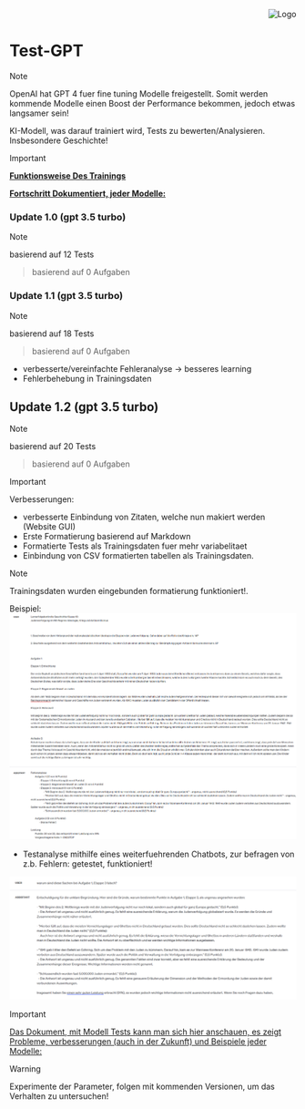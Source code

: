 <p align="right">
  <img src="https://github.com/cheatoskar/Test-GPT/blob/main/Readme/Icon.ico" alt="Logo" width="100" height="100">
</p>

# Test-GPT 


> [!NOTE]
> OpenAI hat GPT 4 fuer fine tuning Modelle freigestellt. Somit werden kommende Modelle einen Boost der Performance bekommen, jedoch etwas langsamer sein!



KI-Modell, was darauf trainiert wird, Tests zu bewerten/Analysieren. Insbesondere Geschichte!
> [!IMPORTANT]
> [**Funktionsweise Des Trainings**](https://github.com/cheatoskar/Test-GPT/blob/main/Readme/Funktionsweise-Code.md)
> 
> [**Fortschritt Dokumentiert, jeder Modelle:**](https://github.com/cheatoskar/Test-GPT/blob/main/Readme/ModellTest.md)


### Update 1.0 (gpt 3.5 turbo)
> [!NOTE]
> basierend auf 12 Tests

> basierend auf 0 Aufgaben

### Update 1.1 (gpt 3.5 turbo)
> [!NOTE]
> basierend auf 18 Tests

> basierend auf 0 Aufgaben
- verbesserte/vereinfachte Fehleranalyse -> besseres learning
- Fehlerbehebung in Trainingsdaten

## Update 1.2 (gpt 3.5 turbo)
> [!NOTE]
> basierend auf 20 Tests

> basierend auf 0 Aufgaben


> [!IMPORTANT]
> Verbesserungen:
- verbesserte Einbindung von Zitaten, welche nun makiert werden (Website GUI)
- Erste Formatierung basierend auf Markdown
- Formatierte Tests als Trainingsdaten fuer mehr variabelitaet
- Einbindung von CSV formatierten tabellen als Trainingsdaten.
> [!NOTE]
> Trainingsdaten wurden eingebunden formatierung funktioniert!.




Beispiel:
<img src=".\Readme\Openai-show2.png">

- Testanalyse mithilfe eines weiterfuehrenden Chatbots, zur befragen von z.b. Fehlern: getestet, funktioniert!
<img src=".\Readme\Openai-show1.png">

> [!IMPORTANT]
> [Das Dokument, mit Modell Tests kann man sich hier anschauen, es zeigt Probleme, verbesserungen (auch in der Zukunft) und Beispiele jeder Modelle:](https://github.com/cheatoskar/Test-GPT/blob/main/Readme/ModellTest.md)

> [!WARNING]
> Experimente der Parameter, folgen mit kommenden Versionen, um das Verhalten zu untersuchen!

